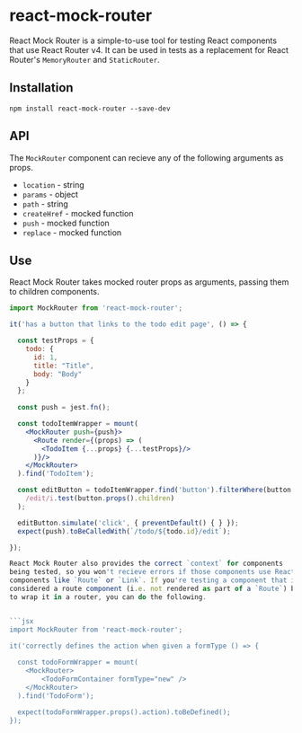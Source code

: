 # react-mock-router

React Mock Router is a simple-to-use tool for testing React components that
use React Router v4. It can be used in tests as a replacement for React
Router's `MemoryRouter` and `StaticRouter`.

## Installation

`npm install react-mock-router --save-dev`

## API

The `MockRouter` component can recieve any of the following arguments as props.

* `location` -  string
* `params` - object
* `path` - string
* `createHref` - mocked function
* `push` - mocked function
* `replace` - mocked function
## Use

React Mock Router takes mocked router props as arguments, passing them to
children components.

```jsx
import MockRouter from 'react-mock-router';

it('has a button that links to the todo edit page', () => {

  const testProps = {
    todo: {
      id: 1,
      title: "Title",
      body: "Body"
    }
  };
  
  const push = jest.fn();

  const todoItemWrapper = mount(
    <MockRouter push={push}>
      <Route render={(props) => (
        <TodoItem {...props} {...testProps}/>
      )}/>
    </MockRouter>
  ).find('TodoItem');

  const editButton = todoItemWrapper.find('button').filterWhere(button =>
    /edit/i.test(button.props().children)
  );

  editButton.simulate('click', { preventDefault() { } });
  expect(push).toBeCalledWith(`/todo/${todo.id}/edit`);

});

React Mock Router also provides the correct `context` for components
being tested, so you won't recieve errors if those components use React Router
components like `Route` or `Link`. If you're testing a component that isn't 
considered a route component (i.e. not rendered as part of a `Route`) but need
to wrap it in a router, you can do the following.


```jsx
import MockRouter from 'react-mock-router';

it('correctly defines the action when given a formType () => {
  
  const todoFormWrapper = mount(
    <MockRouter>
        <TodoFormContainer formType="new" />
    </MockRouter>
  ).find('TodoForm');

  expect(todoFormWrapper.props().action).toBeDefined();
});
```
